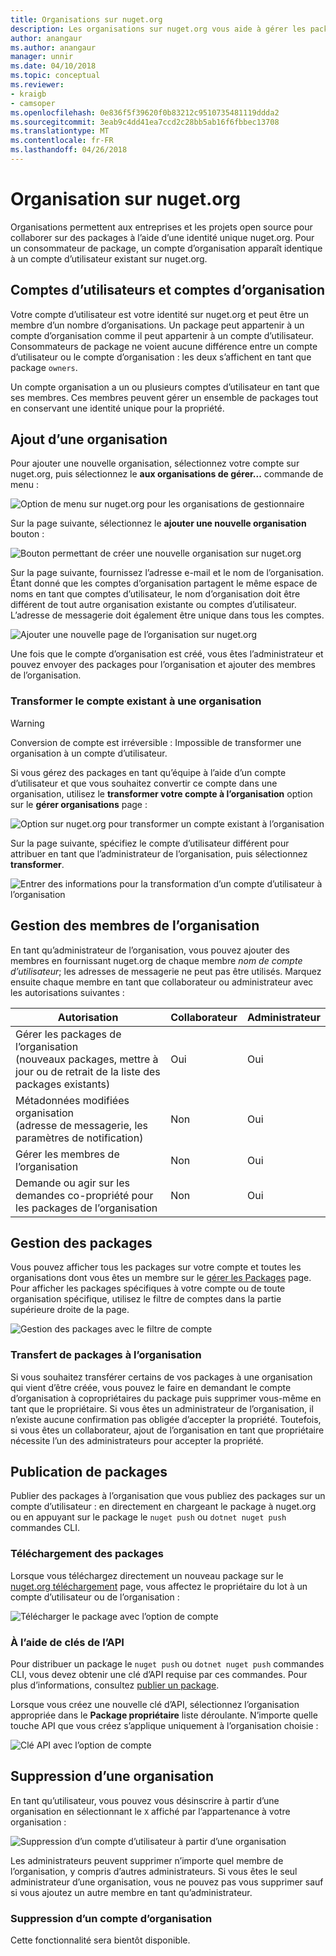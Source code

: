 ```yaml
---
title: Organisations sur nuget.org
description: Les organisations sur nuget.org vous aide à gérer les packages publiés par groupe ou dans une équipe, l’environnement d’entreprise.
author: anangaur
ms.author: anangaur
manager: unnir
ms.date: 04/10/2018
ms.topic: conceptual
ms.reviewer:
- kraigb
- camsoper
ms.openlocfilehash: 0e836f5f39620f0b83212c9510735481119ddda2
ms.sourcegitcommit: 3eab9c4dd41ea7ccd2c28bb5ab16f6fbbec13708
ms.translationtype: MT
ms.contentlocale: fr-FR
ms.lasthandoff: 04/26/2018
---
```

# <a name="organization-on-nugetorg"></a>Organisation sur nuget.org

Organisations permettent aux entreprises et les projets open source pour collaborer sur des packages à l’aide d’une identité unique nuget.org. Pour un consommateur de package, un compte d’organisation apparaît identique à un compte d’utilisateur existant sur nuget.org.

## <a name="user-accounts-vs-organization-accounts"></a>Comptes d’utilisateurs et comptes d’organisation

Votre compte d’utilisateur est votre identité sur nuget.org et peut être un membre d’un nombre d’organisations. Un package peut appartenir à un compte d’organisation comme il peut appartenir à un compte d’utilisateur. Consommateurs de package ne voient aucune différence entre un compte d’utilisateur ou le compte d’organisation : les deux s’affichent en tant que package `owners`.

Un compte organisation a un ou plusieurs comptes d’utilisateur en tant que ses membres. Ces membres peuvent gérer un ensemble de packages tout en conservant une identité unique pour la propriété.

## <a name="adding-a-new-organization"></a>Ajout d’une organisation

Pour ajouter une nouvelle organisation, sélectionnez votre compte sur nuget.org, puis sélectionnez le **aux organisations de gérer...**  commande de menu :

![Option de menu sur nuget.org pour les organisations de gestionnaire](media/org-manage-option.png)

Sur la page suivante, sélectionnez le **ajouter une nouvelle organisation** bouton :

![Bouton permettant de créer une nouvelle organisation sur nuget.org](media/org-add-new-option.png)

Sur la page suivante, fournissez l’adresse e-mail et le nom de l’organisation. Étant donné que les comptes d’organisation partagent le même espace de noms en tant que comptes d’utilisateur, le nom d’organisation doit être différent de tout autre organisation existante ou comptes d’utilisateur. L’adresse de messagerie doit également être unique dans tous les comptes.

![Ajouter une nouvelle page de l’organisation sur nuget.org](media/org-add-new-page.png)

Une fois que le compte d’organisation est créé, vous êtes l’administrateur et pouvez envoyer des packages pour l’organisation et ajouter des membres de l’organisation.

### <a name="transform-existing-account-to-an-organization"></a>Transformer le compte existant à une organisation

> [!Warning]
> Conversion de compte est irréversible : Impossible de transformer une organisation à un compte d’utilisateur.

Si vous gérez des packages en tant qu’équipe à l’aide d’un compte d’utilisateur et que vous souhaitez convertir ce compte dans une organisation, utilisez le **transformer votre compte à l’organisation** option sur le **gérer organisations** page :

![Option sur nuget.org pour transformer un compte existant à l’organisation](media/org-transform-option.png)

Sur la page suivante, spécifiez le compte d’utilisateur différent pour attribuer en tant que l’administrateur de l’organisation, puis sélectionnez **transformer**.

![Entrer des informations pour la transformation d’un compte d’utilisateur à l’organisation](media/org-transform-page.png)

## <a name="managing-organization-members"></a>Gestion des membres de l’organisation

En tant qu’administrateur de l’organisation, vous pouvez ajouter des membres en fournissant nuget.org de chaque membre *nom de compte d’utilisateur*; les adresses de messagerie ne peut pas être utilisés. Marquez ensuite chaque membre en tant que collaborateur ou administrateur avec les autorisations suivantes :

| Autorisation | Collaborateur | Administrateur |
| --- | --- | --- |
| Gérer les packages de l’organisation<br/>(nouveaux packages, mettre à jour ou de retrait de la liste des packages existants) | Oui | Oui |
| Métadonnées modifiées organisation<br/>(adresse de messagerie, les paramètres de notification) | Non | Oui |
| Gérer les membres de l’organisation | Non | Oui |
| Demande ou agir sur les demandes co-propriété pour les packages de l’organisation | Non | Oui |

## <a name="managing-packages"></a>Gestion des packages

Vous pouvez afficher tous les packages sur votre compte et toutes les organisations dont vous êtes un membre sur le [gérer les Packages](https://www.nuget.org/account/Packages) page. Pour afficher les packages spécifiques à votre compte ou de toute organisation spécifique, utilisez le filtre de comptes dans la partie supérieure droite de la page.

![Gestion des packages avec le filtre de compte](media/org-manage-packages-option.png)

### <a name="transferring-packages-to-an-organization"></a>Transfert de packages à l’organisation
Si vous souhaitez transférer certains de vos packages à une organisation qui vient d’être créée, vous pouvez le faire en demandant le compte d’organisation à copropriétaires du package puis supprimer vous-même en tant que le propriétaire. Si vous êtes un administrateur de l’organisation, il n’existe aucune confirmation pas obligée d’accepter la propriété. Toutefois, si vous êtes un collaborateur, ajout de l’organisation en tant que propriétaire nécessite l’un des administrateurs pour accepter la propriété.

## <a name="publishing-packages"></a>Publication de packages

Publier des packages à l’organisation que vous publiez des packages sur un compte d’utilisateur : en directement en chargeant le package à nuget.org ou en appuyant sur le package le `nuget push` ou `dotnet nuget push` commandes CLI.

### <a name="uploading-packages"></a>Téléchargement des packages

Lorsque vous téléchargez directement un nouveau package sur le [nuget.org téléchargement](https://www.nuget.org/packages/manage/upload) page, vous affectez le propriétaire du lot à un compte d’utilisateur ou de l’organisation :

![Télécharger le package avec l’option de compte](media/org-upload-option.png)

### <a name="using-api-keys"></a>À l’aide de clés de l’API

Pour distribuer un package le `nuget push` ou `dotnet nuget push` commandes CLI, vous devez obtenir une clé d’API requise par ces commandes. Pour plus d’informations, consultez [publier un package](https://docs.microsoft.com/en-us/nuget/quickstart/create-and-publish-a-package-using-visual-studio#publish-the-package).

Lorsque vous créez une nouvelle clé d’API, sélectionnez l’organisation appropriée dans le **Package propriétaire** liste déroulante. N’importe quelle touche API que vous créez s’applique uniquement à l’organisation choisie :

![Clé API avec l’option de compte](media/org-apikey-option.png)

## <a name="removing-an-organization"></a>Suppression d’une organisation

En tant qu’utilisateur, vous pouvez vous désinscrire à partir d’une organisation en sélectionnant le `X` affiché par l’appartenance à votre organisation :

![Suppression d’un compte d’utilisateur à partir d’une organisation](media/org-remove-self-option.png)

Les administrateurs peuvent supprimer n’importe quel membre de l’organisation, y compris d’autres administrateurs. Si vous êtes le seul administrateur d’une organisation, vous ne pouvez pas vous supprimer sauf si vous ajoutez un autre membre en tant qu’administrateur.

### <a name="deleting-an-organization-account"></a>Suppression d’un compte d’organisation

Cette fonctionnalité sera bientôt disponible.
